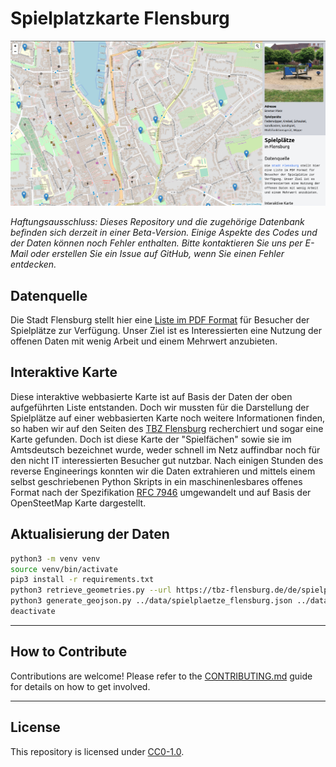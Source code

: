 # Spielplatzkarte Flensburg


![Screenshot interaktive Karte](https://raw.githubusercontent.com/oklabflensburg/open-playgrounds-map/main/screenshot_spielplatzkarte.jpg)


_Haftungsausschluss: Dieses Repository und die zugehörige Datenbank befinden sich derzeit in einer Beta-Version. Einige Aspekte des Codes und der Daten können noch Fehler enthalten. Bitte kontaktieren Sie uns per E-Mail oder erstellen Sie ein Issue auf GitHub, wenn Sie einen Fehler entdecken._


## Datenquelle

Die Stadt Flensburg stellt hier eine [Liste im PDF Format](https://www.flensburg.de/PDF/Spielpl%C3%A4tze_im_Stadtgebiet_Flensburg.PDF?ObjSvrID=2306&ObjID=4212&ObjLa=1&Ext=PDF&WTR=1) für Besucher der Spielplätze zur Verfügung. Unser Ziel ist es Interessierten eine Nutzung der offenen Daten mit wenig Arbeit und einem Mehrwert anzubieten.


## Interaktive Karte

Diese interaktive webbasierte Karte ist auf Basis der Daten der oben aufgeführten Liste entstanden. Doch wir mussten für die Darstellung der Spielplätze auf einer webbasierten Karte noch weitere Informationen finden, so haben wir auf den Seiten des [TBZ Flensburg](https://tbz-flensburg.de/de/spielplaetze) recherchiert und sogar eine Karte gefunden. Doch ist diese Karte der "Spielfächen" sowie sie im Amtsdeutsch bezeichnet wurde, weder schnell im Netz auffindbar noch für den nicht IT interessierten Besucher gut nutzbar. Nach einigen Stunden des reverse Engineerings konnten wir die Daten extrahieren und mittels einem selbst geschriebenen Python Skripts in ein maschinenlesbares offenes Format nach der Spezifikation [RFC 7946](https://geojson.org/) umgewandelt und auf Basis der OpenSteetMap Karte dargestellt.


## Aktualisierung der Daten

```sh
python3 -m venv venv
source venv/bin/activate
pip3 install -r requirements.txt
python3 retrieve_geometries.py --url https://tbz-flensburg.de/de/spielplaetze --category 5 --target ../data/spielplaetze_flensburg.json --verbose
python3 generate_geojson.py ../data/spielplaetze_flensburg.json ../data/spielplaetze_flensburg.geojson
deactivate
```


---


## How to Contribute

Contributions are welcome! Please refer to the [CONTRIBUTING.md](CONTRIBUTING.md) guide for details on how to get involved.


---


## License

This repository is licensed under [CC0-1.0](LICENSE).
